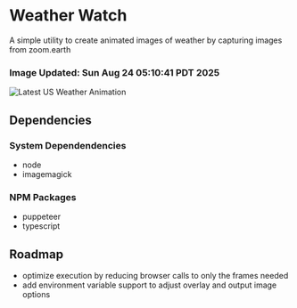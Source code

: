 # Weather Watch

A simple utility to create animated images of weather by capturing images from zoom.earth

### Image Updated: Sun Aug 24 05:10:41 PDT 2025

![Latest US Weather Animation](animations/2025-08-24.webp)

## Dependencies
### System Dependendencies
* node
* imagemagick
### NPM Packages
* puppeteer
* typescript

## Roadmap
* optimize execution by reducing browser calls to only the frames needed
* add environment variable support to adjust overlay and output image options
